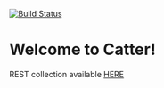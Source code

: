 [![Build Status](https://travis-ci.org/sharkygator/CatterBackend.svg?branch=master)](https://travis-ci.org/sharkygator/CatterBackend)  
# Welcome to Catter!

REST collection available [HERE](https://documenter.getpostman.com/view/6035589/S17wPSag)
